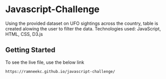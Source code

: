 # Javascript-Challenge
Using the provided dataset on UFO sightings across the country, table is created alowing the user to filter the data.
Technologies used: JavaScript, HTML, CSS, D3.js

## Getting Started

To see the live file, use the below link
```
https://ramneekc.github.io/javascript-challenge/
```
